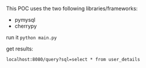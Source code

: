 This POC uses the two following libraries/frameworks:

* pymysql
* cherrypy

run it `python main.py`

get results: 

`localhost:8080/query?sql=select * from user_details`